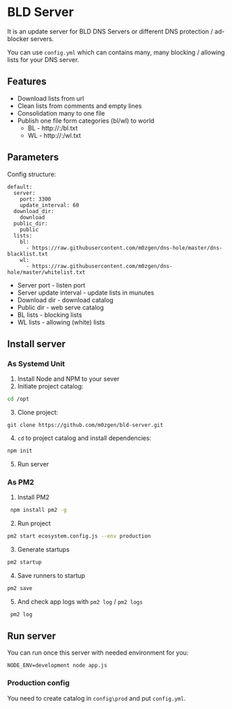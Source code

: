 # BLD Server

It is an update server for BLD DNS Servers or different DNS protection / ad-blocker servers.

You can use `config.yml` which can contains many, many blocking / allowing lists for your DNS server.

## Features

* Download lists from url
* Clean lists from comments and empty lines
* Consolidation many to one file
* Publish one file form categories (bl/wl) to world
  * BL - http://<IP>:<PORT>/bl.txt
  * WL - http://<IP>:<PORT>/wl.txt

## Parameters

Config structure:
```
default:
  server:
    port: 3300
    update_interval: 60
  download_dir:
    download
  public_dir:
    public
  lists:
    bl:
      - https://raw.githubusercontent.com/m0zgen/dns-hole/master/dns-blacklist.txt
    wl:
      - https://raw.githubusercontent.com/m0zgen/dns-hole/master/whitelist.txt
```

* Server port - listen port
* Server update interval - update lists in munutes
* Download dir - download catalog
* Public dir - web serve catalog
* BL lists - blocking lists
* WL lists - allowing (white) lists

## Install server

### As Systemd Unit

1. Install Node and NPM to your sever
2. Initiate project catalog:
```bash
cd /opt
```
3. Clone project:
```
git clone https://github.com/m0zgen/bld-server.git
```
4. `cd` to project catalog and install dependencies:
```bash
npm init 
```
5. Run server

### As PM2 

1. Install PM2
```bash
 npm install pm2 -g
```
2. Run project
```bash
pm2 start ecosystem.config.js --env production 
```
3. Generate startups
```bash
pm2 startup 
```
4. Save runners to startup
```bash
pm2 save 
```
5. And check app logs with `pm2 log` / `pm2 logs`
```bash
 pm2 log
```

## Run server

You can run once this server with needed environment for you:

```
NODE_ENV=development node app.js 
```

### Production config

You need to create catalog in `config\prod` and put `config.yml`.

